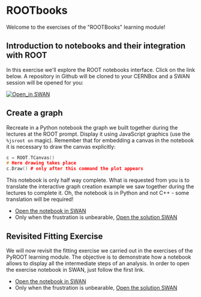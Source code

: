 # ROOTbooks
Welcome to the exercises of the "ROOTBooks" learning module!

## Introduction to notebooks and their integration with ROOT
In this exercise we'll explore the ROOT notebooks interface. Click on the link below.
A repository in Github will be cloned to your CERNBox and a SWAN session will be opened for you:

[![Open_in SWAN](https://img.shields.io/badge/Open_in-SWAN-orange.svg)](https://cern.ch/swanserver/cgi-bin/go/?projurl=https://github.com/cernphsft/rootbinder.git)

## Create a graph
Recreate in a Python notebook the graph we built together during the lectures at the ROOT prompt.
Display it using JavaScript graphics (use the ```%jsroot on``` magic).
Remember that for embedding a canvas in the notebook it is necessary to draw the canvas explicitly:
``` c++
c = ROOT.TCanvas()
# Here drawing takes place
c.Draw() # only after this command the plot appears
```
This notebook is only half way complete. What is requested from you is to translate the interactive graph creation example we saw together during the lectures to complete it. Oh, the notebook is in Python and not C++ - some translation will be required!
- [Open the notebook in SWAN](https://cern.ch/swanserver/cgi-bin/go?projurl=https://raw.githubusercontent.com/root-project/training/master/BasicCourse/Exercises/ROOTBooks/graphDraw.ipynb)
- Only when the frustration is unbearable, [Open the solution SWAN](https://cern.ch/swanserver/cgi-bin/go?projurl=https://raw.githubusercontent.com/root-project/training/master/BasicCourse/Exercises/ROOTBooks/graphDraw_Solution.ipynb)

## Revisited Fitting Exercise
We will now revisit the fitting exercise we carried out in the exercises of the PyROOT learning module. The objective is to demonstrate how a notebook allows to display all the intermediate steps of an analysis. In order to open the exercise notebook in SWAN, just follow the first link.
- [Open the notebook in SWAN](https://cern.ch/swanserver/cgi-bin/go?projurl=https://raw.githubusercontent.com/root-project/training/master/BasicCourse/Exercises/ROOTBooks/FittingExample.ipynb)
- Only when the frustration is unbearable, [Open the solution SWAN](https://cern.ch/swanserver/cgi-bin/go?projurl=https://raw.githubusercontent.com/root-project/training/master/BasicCourse/Exercises/ROOTBooks/FittingExample_Solution.ipynb)
